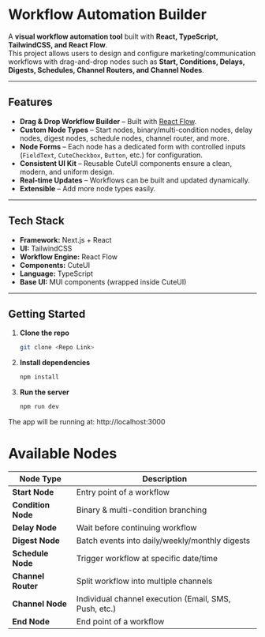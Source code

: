 # Workflow Automation Builder

A **visual workflow automation tool** built with **React, TypeScript, TailwindCSS, and React Flow**.  
This project allows users to design and configure marketing/communication workflows with drag-and-drop nodes such as **Start, Conditions, Delays, Digests, Schedules, Channel Routers, and Channel Nodes**.

---

## Features

- **Drag & Drop Workflow Builder** – Built with [React Flow](https://reactflow.dev/).  
- **Custom Node Types** – Start nodes, binary/multi-condition nodes, delay nodes, digest nodes, schedule nodes, channel router, and more.  
- **Node Forms** – Each node has a dedicated form with controlled inputs (`FieldText`, `CuteCheckbox`, `Button`, etc.) for configuration.  
- **Consistent UI Kit** – Reusable CuteUI components ensure a clean, modern, and uniform design.  
- **Real-time Updates** – Workflows can be built and updated dynamically.  
- **Extensible** – Add more node types easily.  

---

## Tech Stack

- **Framework:** Next.js + React   
- **UI:** TailwindCSS  
- **Workflow Engine:** React Flow  
- **Components:** CuteUI  
- **Language:** TypeScript  
- **Base UI:** MUI components (wrapped inside CuteUI)  

---

## Getting Started

1. **Clone the repo**
   ```bash
   git clone <Repo Link>

2. **Install dependencies**
   ```bash
   npm install

2. **Run the server**
   ```bash
   npm run dev

The app will be running at: http://localhost:3000 

# Available Nodes

| Node Type         | Description |
|-------------------|-------------|
| **Start Node**    | Entry point of a workflow |
| **Condition Node**| Binary & multi-condition branching |
| **Delay Node**    | Wait before continuing workflow |
| **Digest Node**   | Batch events into daily/weekly/monthly digests |
| **Schedule Node** | Trigger workflow at specific date/time |
| **Channel Router**| Split workflow into multiple channels |
| **Channel Node**  | Individual channel execution (Email, SMS, Push, etc.) |
| **End Node**  | End point of a workflow |

   
